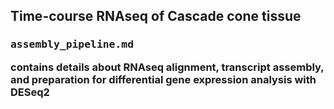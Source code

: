 ## Time-course RNAseq of Cascade cone tissue

### <pre>assembly_pipeline.md</pre> contains details about RNAseq alignment, transcript assembly, and preparation for differential gene expression analysis with DESeq2
